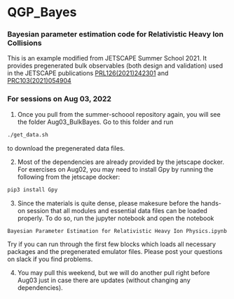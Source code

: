 # QGP_Bayes
### Bayesian parameter estimation code for Relativistic Heavy Ion Collisions

This is an example modified from JETSCAPE Summer School 2021. It provides pregenerated bulk observables (both design and validation) used in the JETSCAPE publications [PRL126(2021)242301](https://journals.aps.org/prl/abstract/10.1103/PhysRevLett.126.242301) and [PRC103(2021)054904](https://journals.aps.org/prc/abstract/10.1103/PhysRevC.103.054904) 

### For sessions on Aug 03, 2022

1. Once you pull from the summer-schoool repository again, you will see the folder Aug03_BulkBayes. Go to this folder and run

```bash
./get_data.sh
```

to download the pregenerated data files.


2. Most of the dependencies are already provided by the jetscape docker. For exercises on Aug02, you may need to install Gpy by running the following from the jetscape docker:

```bash
pip3 install Gpy
```

3. Since the materials is quite dense, please makesure before the hands-on session that all modules and essential data files can be loaded properly.
To do so, run the jupyter notebook and open the notebook 

```bash
Bayesian Parameter Estimation for Relativistic Heavy Ion Physics.ipynb
```

Try if you can run through the first few blocks which loads all necessary packages and the pregenerated emulator files. Please post your questions on slack if you find problems.

4. You may pull this weekend, but we will do another pull right before Aug03 just in case there are updates (without changing any dependencies).


